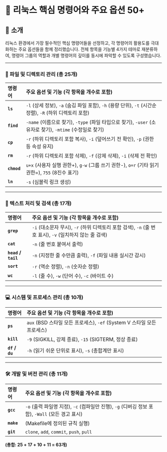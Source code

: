 # 🐧 리눅스 핵심 명령어와 주요 옵션 50+

## 📌 소개
리눅스 환경에서 가장 필수적인 핵심 명령어들을 선정하고, 각 명령어의 활용도를 극대화하는 주요 옵션들을 함께 정리했습니다. 전체 항목을 기능별 4가지 테마로 재분류하여, 명령어 그룹의 역할과 개별 명령어의 깊이를 동시에 파악할 수 있도록 구성했습니다.

---
### 📁 파일 및 디렉토리 관리 (총 25개)

| 명령어 | 주요 옵션 및 기능 (각 항목을 개수로 포함) |
| :--- | :--- |
| **`ls`** | `-l` (상세 정보), `-a` (숨김 파일 포함), `-h` (용량 단위), `-t` (시간순 정렬), `-R` (하위 디렉토리 포함) |
| **`find`** | `-name` (이름으로 찾기), `-type` (파일 타입으로 찾기), `-user` (소유자로 찾기), `-mtime` (수정일로 찾기) |
| **`cp`** | `-r` (하위 디렉토리 포함 복사), `-i` (덮어쓰기 전 확인), `-p` (권한 등 속성 유지) |
| **`rm`** | `-r` (하위 디렉토리 포함 삭제), `-f` (강제 삭제), `-i` (삭제 전 확인) |
| **`chmod`** | `u+x` (사용자 실행 권한+), `g-w` (그룹 쓰기 권한-), `o=r` (기타 읽기 권한=), `755` (8진수 표기) |
| **`ln`** | `-s` (심볼릭 링크 생성) |

---
### 📄 텍스트 처리 및 검색 (총 17개)

| 명령어 | 주요 옵션 및 기능 (각 항목을 개수로 포함) |
| :--- | :--- |
| **`grep`** | `-i` (대소문자 무시), `-r` (하위 디렉토리 포함 검색), `-n` (줄 번호 표시), `-v` (일치하지 않는 줄 검색) |
| **`cat`** | `-n` (줄 번호 붙여서 출력) |
| **`head` / `tail`** | `-n` (지정한 줄 수만큼 출력), `-f` (파일 내용 실시간 감시) |
| **`sort`** | `-r` (역순 정렬), `-n` (숫자순 정렬) |
| **`wc`** | `-l` (줄 수), `-w` (단어 수), `-c` (바이트 수) |

---
### 💻 시스템 및 프로세스 관리 (총 10개)

| 명령어 | 주요 옵션 및 기능 (각 항목을 개수로 포함) |
| :--- | :--- |
| **`ps`** | `aux` (BSD 스타일 모든 프로세스), `-ef` (System V 스타일 모든 프로세스) |
| **`kill`** | `-9` (SIGKILL, 강제 종료), `-15` (SIGTERM, 정상 종료) |
| **`df` / `du`**| `-h` (읽기 쉬운 단위로 표시), `-s` (총합계만 표시) |

---
### 🛠️ 개발 및 버전 관리 (총 11개)

| 명령어 | 주요 옵션 및 기능 (각 항목을 개수로 포함) |
| :--- | :--- |
| **`gcc`** | `-o` (출력 파일명 지정), `-c` (컴파일만 진행), `-g` (디버깅 정보 포함), `-Wall` (모든 경고 표시) |
| **`make`** | (Makefile에 정의된 규칙 실행) |
| **`git`** | `clone`, `add`, `commit`, `push`, `pull` |

**(총합: 25 + 17 + 10 + 11 = 63개)**
